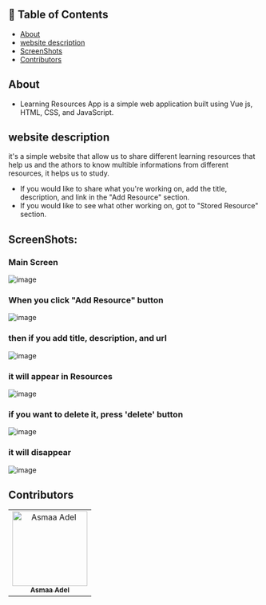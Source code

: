 ## 📝 Table of Contents

- [About](#about)
- [website description](#website-description)
- [ScreenShots](#screen-shots)
- [Contributors](#Contributors)

## About <a name = "about"></a>
- Learning Resources App is a simple web application built using Vue js, HTML, CSS, and JavaScript.

## website description <a name = "website-description"></a>

it's a simple website that allow us to share different learning resources that help us and the athors to know multible informations from different resources, it helps us to study.
- If you would like to share what you're working on, add the title, description, and link in the "Add Resource" section.
- If you would like to see what other working on, got to "Stored Resource" section.

 ## ScreenShots: <a name = "screen-shots"></a>
<h3 align='left'>Main Screen</h3>

 ![image](https://user-images.githubusercontent.com/88618793/182143193-b4fb1d94-b311-45d4-85bc-a0961976620c.png)

 <h3 align='left'>When you click "Add Resource" button</h3>

![image](https://user-images.githubusercontent.com/88618793/182144298-4540fb25-151a-49aa-aff4-a6e3d156d9c1.png)

<h3 align='left'>then if you add title, description, and url</h3>

![image](https://user-images.githubusercontent.com/88618793/182144110-475b7291-268d-4e66-ab6d-fba1075e89f2.png)


<h3 align='left'>it will appear in Resources</h3>

![image](https://user-images.githubusercontent.com/88618793/182144110-475b7291-268d-4e66-ab6d-fba1075e89f2.png)

<h3 align='left'>if you want to delete it, press 'delete' button</h3>

![image](https://user-images.githubusercontent.com/88618793/182144110-475b7291-268d-4e66-ab6d-fba1075e89f2.png)

<h3 align='left'>it will disappear</h3>

![image](https://user-images.githubusercontent.com/88618793/182144110-475b7291-268d-4e66-ab6d-fba1075e89f2.png)

## Contributors <a name = "Contributors"></a>

<table>
  <tr>
    <td align="center">
    <a href="https://github.com/asmaaadel0" target="_black">
    <img src="https://avatars.githubusercontent.com/u/88618793?s=400&u=886a14dc5ef5c205a8e51942efe9665ed8fd4717&v=4" width="150px;" alt="Asmaa Adel"/>
    <br />
    <sub><b>Asmaa Adel</b></sub></a>
    
  </tr>
 </table>



